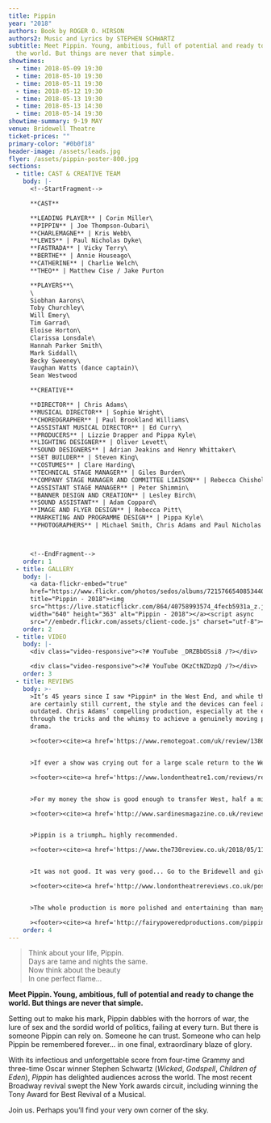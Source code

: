 ```yaml
---
title: Pippin
year: "2018"
authors: Book by ROGER O. HIRSON
authors2: Music and Lyrics by STEPHEN SCHWARTZ
subtitle: Meet Pippin. Young, ambitious, full of potential and ready to change
  the world. But things are never that simple.
showtimes:
  - time: 2018-05-09 19:30
  - time: 2018-05-10 19:30
  - time: 2018-05-11 19:30
  - time: 2018-05-12 19:30
  - time: 2018-05-13 19:30
  - time: 2018-05-13 14:30
  - time: 2018-05-14 19:30
showtime-summary: 9-19 MAY
venue: Bridewell Theatre
ticket-prices: ""
primary-color: "#0b0f18"
header-image: /assets/leads.jpg
flyer: /assets/pippin-poster-800.jpg
sections:
  - title: CAST & CREATIVE TEAM
    body: |-
      <!--StartFragment-->

      **CAST**

      **LEADING PLAYER** | Corin Miller\
      **PIPPIN** | Joe Thompson-Oubari\
      **CHARLEMAGNE** | Kris Webb\
      **LEWIS** | Paul Nicholas Dyke\
      **FASTRADA** | Vicky Terry\
      **BERTHE** | Annie Houseago\
      **CATHERINE** | Charlie Welch\
      **THEO** | Matthew Cise / Jake Purton

      **PLAYERS**\
      \
      Siobhan Aarons\
      Toby Churchley\
      Will Emery\
      Tim Garrad\
      Eloise Horton\
      Clarissa Lonsdale\
      Hannah Parker Smith\
      Mark Siddall\
      Becky Sweeney\
      Vaughan Watts (dance captain)\
      Sean Westwood

      **CREATIVE**

      **DIRECTOR** | Chris Adams\
      **MUSICAL DIRECTOR** | Sophie Wright\
      **CHOREOGRAPHER** | Paul Brookland Williams\
      **ASSISTANT MUSICAL DIRECTOR** | Ed Curry\
      **PRODUCERS** | Lizzie Drapper and Pippa Kyle\
      **LIGHTING DESIGNER** | Oliver Levett\
      **SOUND DESIGNERS** | Adrian Jeakins and Henry Whittaker\
      **SET BUILDER** | Steven King\
      **COSTUMES** | Clare Harding\
      **TECHNICAL STAGE MANAGER** | Giles Burden\
      **COMPANY STAGE MANAGER AND COMMITTEE LIAISON** | Rebecca Chisholm\
      **ASSISTANT STAGE MANAGER** | Peter Shimmin\
      **BANNER DESIGN AND CREATION** | Lesley Birch\
      **SOUND ASSISTANT** | Adam Coppard\
      **IMAGE AND FLYER DESIGN** | Rebecca Pitt\
      **MARKETING AND PROGRAMME DESIGN** | Pippa Kyle\
      **PHOTOGRAPHERS** | Michael Smith, Chris Adams and Paul Nicholas Dyke



      <!--EndFragment-->
    order: 1
  - title: GALLERY
    body: |-
      <a data-flickr-embed="true"
      href="https://www.flickr.com/photos/sedos/albums/72157665408534407"
      title="Pippin - 2018"><img
      src="https://live.staticflickr.com/864/40758993574_4fecb5931a_z.jpg"
      width="640" height="363" alt="Pippin - 2018"></a><script async
      src="//embedr.flickr.com/assets/client-code.js" charset="utf-8"></script>
    order: 2
  - title: VIDEO
    body: |-
      <div class="video-responsive"><?# YouTube _DRZBbOSsi8 /?></div>

      <div class="video-responsive"><?# YouTube OKzCtNZDzpQ /?></div>      
    order: 3
  - title: REVIEWS
    body: >-
      >It’s 45 years since I saw *Pippin* in the West End, and while the themes
      are certainly still current, the style and the devices can feel a little
      outdated. Chris Adams’ compelling production, especially at the end, cuts
      through the tricks and the whimsy to achieve a genuinely moving piece of
      drama.

      ><footer><cite><a href='https://www.remotegoat.com/uk/review/13861/deliciously-dark-stephen-schwartz-revival/'>Pippin, 2018, Remote Goat</a></cite></footer>


      >If ever a show was crying out for a large scale return to the West End, then Pippin is the one and, my advice is to all the members of Sedos, give up the day jobs and take it there.

      ><footer><cite><a href='https://www.londontheatre1.com/reviews/review-pippin-returns-the-bridewell-theatre-london/'>Pippin, 2018, London Theatre 1 (*****)</a></cite></footer>


      >For my money the show is good enough to transfer West, half a mile up the road. Certainly, many of the cast could have a second string to their bows in the commercial theatre any time they wanted.

      ><footer><cite><a href='http://www.sardinesmagazine.co.uk/reviews/review.php?REVIEW-Sedos-Pippin-&reviewsID=3204'>Pippin, 2018, Sardines (*****)</a></cite></footer>


      >Pippin is a triumph… highly recommended.

      ><footer><cite><a href='https://www.the730review.co.uk/2018/05/11/pippin-sedos-review/'>Pippin, 2018, The 730 Review (****)</a></cite></footer>


      >It was not good. It was very good... Go to the Bridewell and give some support to these guys. They deserve it!

      ><footer><cite><a href='http://www.londontheatrereviews.co.uk/post.cfm?p=303'>Pippin, 2018, London Theatre Reviews (****)</a></cite></footer>


      >The whole production is more polished and entertaining than many professional shows… In the hands of Sedos, Pippin is a gem of a musical.

      ><footer><cite><a href='http://fairypoweredproductions.com/pippin-review/'>Pippin, 2018, Fairy Powered Productions (****)</a></cite></footer>
    order: 4
---
```

> Think about your life, Pippin.\
> Days are tame and nights the same.\
> Now think about the beauty \
> In one perfect flame…

**Meet Pippin. Young, ambitious, full of potential and ready to change the world. But things are never that simple.**

Setting out to make his mark, Pippin dabbles with the horrors of war, the lure of sex and the sordid world of politics, failing at every turn. But there is someone Pippin can rely on. Someone he can trust. Someone who can help Pippin be remembered forever… in one final, extraordinary blaze of glory.

With its infectious and unforgettable score from four-time Grammy and three-time Oscar winner Stephen Schwartz (*Wicked*, *Godspell*, *Children of Eden*), *Pippin* has delighted audiences across the world. The most recent Broadway revival swept the New York awards circuit, including winning the Tony Award for Best Revival of a Musical.

Join us. Perhaps you’ll find your very own corner of the sky.